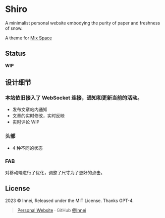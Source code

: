 # Shiro

A minimalist personal website embodying the purity of paper and freshness of snow.

A theme for [Mix Space](https://github.com/mx-space)

## Status

**WIP**

## 设计细节

### 本站依旧接入了 WebSocket 连接，通知和更新当前的活动。

- 发布文章站内通知
- 文章的实时修改，实时反映
- 实时评论 WIP

### 头部

- 4 种不同的状态

### FAB

对移动端进行了优化，调整了尺寸为了更好的点击。

## License

2023 © Innei, Released under the MIT License. Thanks GPT-4.

> [Personal Website](https://innei.in/) · GitHub [@Innei](https://github.com/innei/)